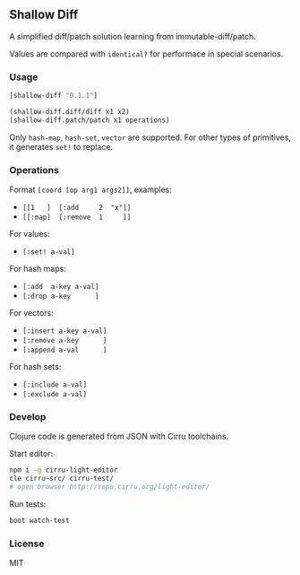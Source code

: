 
Shallow Diff
----

A simplified diff/patch solution learning from immutable-diff/patch.

Values are compared with `identical?` for performace in special scenarios.

### Usage

```clojure
[shallow-diff "0.1.1"]
```

```clojure
(shallow-diff.diff/diff x1 x2)
(shallow-diff.patch/patch x1 operations)
```

Only `hash-map`, `hash-set`, `vector` are supported.
For other types of primitives, it generates `set!` to replace.

### Operations

Format `[coord [op arg1 args2]]`, examples:

* `[[1   ]  [:add     2  "x"]]`
* `[[:map]  [:remove  1     ]]`

For values:

* `[:set! a-val]`

For hash maps:

* `[:add  a-key a-val]`
* `[:drop a-key      ]`

For vectors:

* `[:insert a-key a-val]`
* `[:remove a-key      ]`
* `[:append a-val      ]`

For hash sets:

* `[:include a-val]`
* `[:exclude a-val]`

### Develop

Clojure code is generated from JSON with Cirru toolchains.

Start editor:

```bash
npm i -g cirru-light-editor
cle cirru-src/ cirru-test/
# open browser http://repo.cirru.org/light-editor/
```

Run tests:

```bash
boot watch-test
```

### License

MIT

